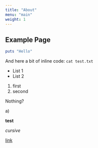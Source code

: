 ```yaml
---
title: "About"
menu: "main"
weight: 1
---
```


## Example Page
```ruby
puts "Hello"
```

And here a bit of inline code: `cat test.txt`

- List 1
- List 2

1. first
2. second

Nothing?

a)

**test**

*cursive*

[link](github.com)

